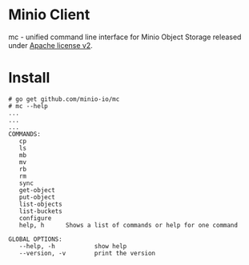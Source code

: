 # Minio Client

mc - unified command line interface for Minio Object Storage released under [Apache license v2](./LICENSE).

# Install

```
# go get github.com/minio-io/mc
# mc --help
...
...
...
COMMANDS:
   cp
   ls
   mb
   mv
   rb
   rm
   sync
   get-object
   put-object
   list-objects
   list-buckets
   configure
   help, h      Shows a list of commands or help for one command

GLOBAL OPTIONS:
   --help, -h           show help
   --version, -v        print the version
```